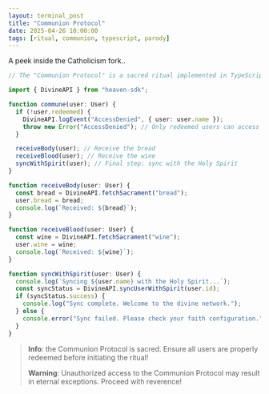```yaml
---
layout: terminal_post
title: "Communion Protocol"
date: 2025-04-26 10:00:00
tags: [ritual, communion, typescript, parody]
---
```



A peek inside the Catholicism fork..


```ts
// The "Communion Protocol" is a sacred ritual implemented in TypeScript, ensuring proper synchronization with the Holy Spirit through bread and wine.

import { DivineAPI } from "heaven-sdk";

function commune(user: User) {
  if (!user.redeemed) {
    DivineAPI.logEvent("AccessDenied", { user: user.name });
    throw new Error("AccessDenied"); // Only redeemed users can access the protocol
  }

  receiveBody(user); // Receive the bread
  receiveBlood(user); // Receive the wine
  syncWithSpirit(user); // Final step: sync with the Holy Spirit
}

function receiveBody(user: User) {
  const bread = DivineAPI.fetchSacrament("bread");
  user.bread = bread;
  console.log(`Received: ${bread}`);
}

function receiveBlood(user: User) {
  const wine = DivineAPI.fetchSacrament("wine");
  user.wine = wine;
  console.log(`Received: ${wine}`);
}

function syncWithSpirit(user: User) {
  console.log(`Syncing ${user.name} with the Holy Spirit...`);
  const syncStatus = DivineAPI.syncUserWithSpirit(user.id);
  if (syncStatus.success) {
    console.log("Sync complete. Welcome to the divine network.");
  } else {
    console.error("Sync failed. Please check your faith configuration.");
  }
}
```

> **Info**: the Communion Protocol is sacred. Ensure all users are properly redeemed before initiating the ritual!
> 
> **Warning**: Unauthorized access to the Communion Protocol may result in eternal exceptions. Proceed with reverence!


